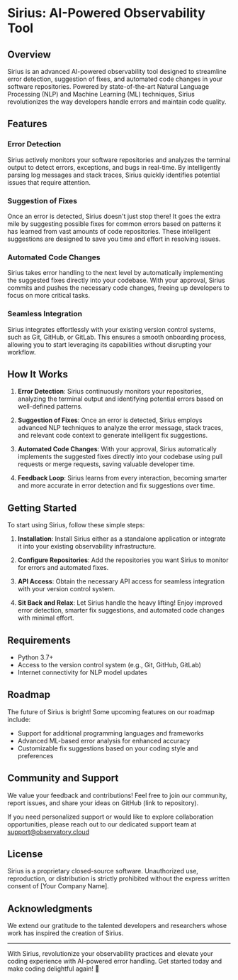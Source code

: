 # Sirius: AI-Powered Observability Tool

## Overview

Sirius is an advanced AI-powered observability tool designed to streamline error detection, suggestion of fixes, and automated code changes in your software repositories. Powered by state-of-the-art Natural Language Processing (NLP) and Machine Learning (ML) techniques, Sirius revolutionizes the way developers handle errors and maintain code quality.

## Features

### Error Detection

Sirius actively monitors your software repositories and analyzes the terminal output to detect errors, exceptions, and bugs in real-time. By intelligently parsing log messages and stack traces, Sirius quickly identifies potential issues that require attention.

### Suggestion of Fixes

Once an error is detected, Sirius doesn't just stop there! It goes the extra mile by suggesting possible fixes for common errors based on patterns it has learned from vast amounts of code repositories. These intelligent suggestions are designed to save you time and effort in resolving issues.

### Automated Code Changes

Sirius takes error handling to the next level by automatically implementing the suggested fixes directly into your codebase. With your approval, Sirius commits and pushes the necessary code changes, freeing up developers to focus on more critical tasks.

### Seamless Integration

Sirius integrates effortlessly with your existing version control systems, such as Git, GitHub, or GitLab. This ensures a smooth onboarding process, allowing you to start leveraging its capabilities without disrupting your workflow.

## How It Works

1. **Error Detection**: Sirius continuously monitors your repositories, analyzing the terminal output and identifying potential errors based on well-defined patterns.

2. **Suggestion of Fixes**: Once an error is detected, Sirius employs advanced NLP techniques to analyze the error message, stack traces, and relevant code context to generate intelligent fix suggestions.

3. **Automated Code Changes**: With your approval, Sirius automatically implements the suggested fixes directly into your codebase using pull requests or merge requests, saving valuable developer time.

4. **Feedback Loop**: Sirius learns from every interaction, becoming smarter and more accurate in error detection and fix suggestions over time.

## Getting Started

To start using Sirius, follow these simple steps:

1. **Installation**: Install Sirius either as a standalone application or integrate it into your existing observability infrastructure.

2. **Configure Repositories**: Add the repositories you want Sirius to monitor for errors and automated fixes.

3. **API Access**: Obtain the necessary API access for seamless integration with your version control system.

4. **Sit Back and Relax**: Let Sirius handle the heavy lifting! Enjoy improved error detection, smarter fix suggestions, and automated code changes with minimal effort.

## Requirements

- Python 3.7+
- Access to the version control system (e.g., Git, GitHub, GitLab)
- Internet connectivity for NLP model updates

## Roadmap

The future of Sirius is bright! Some upcoming features on our roadmap include:

- Support for additional programming languages and frameworks
- Advanced ML-based error analysis for enhanced accuracy
- Customizable fix suggestions based on your coding style and preferences

## Community and Support

We value your feedback and contributions! Feel free to join our community, report issues, and share your ideas on GitHub (link to repository).

If you need personalized support or would like to explore collaboration opportunities, please reach out to our dedicated support team at support@observatory.cloud

## License

Sirius is a proprietary closed-source software. Unauthorized use, reproduction, or distribution is strictly prohibited without the express written consent of [Your Company Name].

## Acknowledgments

We extend our gratitude to the talented developers and researchers whose work has inspired the creation of Sirius.

---

With Sirius, revolutionize your observability practices and elevate your coding experience with AI-powered error handling. Get started today and make coding delightful again! 🚀
